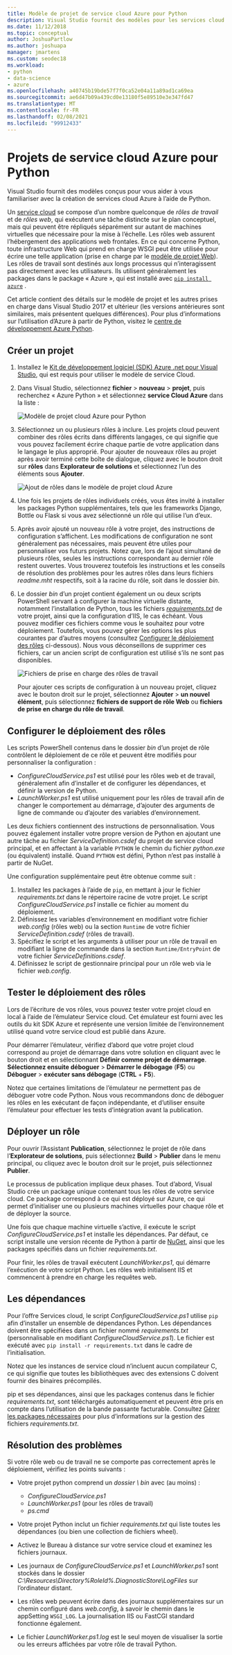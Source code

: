 ```yaml
---
title: Modèle de projet de service cloud Azure pour Python
description: Visual Studio fournit des modèles pour les services cloud Azure écrits dans Python, y compris le déploiement des rôles, les dépendances et la résolution des problèmes.
ms.date: 11/12/2018
ms.topic: conceptual
author: JoshuaPartlow
ms.author: joshuapa
manager: jmartens
ms.custom: seodec18
ms.workload:
- python
- data-science
- azure
ms.openlocfilehash: a40745b19bde57f7f0ca52e04a11a89ad1ca69ea
ms.sourcegitcommit: ae6d47b09a439cd0e13180f5e89510e3e347fd47
ms.translationtype: MT
ms.contentlocale: fr-FR
ms.lasthandoff: 02/08/2021
ms.locfileid: "99912433"
---
```

# <a name="azure-cloud-service-projects-for-python"></a>Projets de service cloud Azure pour Python

Visual Studio fournit des modèles conçus pour vous aider à vous familiariser avec la création de services cloud Azure à l’aide de Python.

Un [service cloud](/azure/cloud-services/) se compose d’un nombre quelconque de *rôles de travail* et de *rôles web*, qui exécutent une tâche distincte sur le plan conceptuel, mais qui peuvent être répliqués séparément sur autant de machines virtuelles que nécessaire pour la mise à l’échelle. Les rôles web assurent l’hébergement des applications web frontales. En ce qui concerne Python, toute infrastructure Web qui prend en charge WSGI peut être utilisée pour écrire une telle application (prise en charge par le [modèle de projet Web](python-web-application-project-templates.md)). Les rôles de travail sont destinés aux longs processus qui n’interagissent pas directement avec les utilisateurs. Ils utilisent généralement les packages dans le package « Azure », qui est installé avec [`pip install azure`](https://pypi.org/project/azure) .

Cet article contient des détails sur le modèle de projet et les autres prises en charge dans Visual Studio 2017 et ultérieur (les versions antérieures sont similaires, mais présentent quelques différences). Pour plus d’informations sur l’utilisation d’Azure à partir de Python, visitez le [centre de développement Azure Python](/azure/python/).

## <a name="create-a-project"></a>Créer un projet

1. Installez le [Kit de développement logiciel (SDK) Azure .net pour Visual Studio](https://visualstudio.microsoft.com/vs/azure-tools/), qui est requis pour utiliser le modèle de service Cloud.
1. Dans Visual Studio, sélectionnez **fichier**  >  **nouveau**  >  **projet**, puis recherchez « Azure Python » et sélectionnez **service Cloud Azure** dans la liste :

    ![Modèle de projet cloud Azure pour Python](media/template-azure-cloud-project.png)

1. Sélectionnez un ou plusieurs rôles à inclure. Les projets cloud peuvent combiner des rôles écrits dans différents langages, ce qui signifie que vous pouvez facilement écrire chaque partie de votre application dans le langage le plus approprié. Pour ajouter de nouveaux rôles au projet après avoir terminé cette boîte de dialogue, cliquez avec le bouton droit sur **rôles** dans **Explorateur de solutions** et sélectionnez l’un des éléments sous **Ajouter**.

    ![Ajout de rôles dans le modèle de projet cloud Azure](media/template-azure-cloud-service-project-wizard.png)

1. Une fois les projets de rôles individuels créés, vous êtes invité à installer les packages Python supplémentaires, tels que les frameworks Django, Bottle ou Flask si vous avez sélectionné un rôle qui utilise l’un d’eux.

1. Après avoir ajouté un nouveau rôle à votre projet, des instructions de configuration s’affichent. Les modifications de configuration ne sont généralement pas nécessaires, mais peuvent être utiles pour personnaliser vos futurs projets. Notez que, lors de l’ajout simultané de plusieurs rôles, seules les instructions correspondant au dernier rôle restent ouvertes. Vous trouverez toutefois les instructions et les conseils de résolution des problèmes pour les autres rôles dans leurs fichiers *readme.mht* respectifs, soit à la racine du rôle, soit dans le dossier *bin*.

1. Le dossier *bin* d’un projet contient également un ou deux scripts PowerShell servant à configurer la machine virtuelle distante, notamment l’installation de Python, tous les fichiers [*requirements.txt*](#dependencies) de votre projet, ainsi que la configuration d’IIS, le cas échéant. Vous pouvez modifier ces fichiers comme vous le souhaitez pour votre déploiement. Toutefois, vous pouvez gérer les options les plus courantes par d’autres moyens (consultez [Configurer le déploiement des rôles](#configure-role-deployment) ci-dessous). Nous vous déconseillons de supprimer ces fichiers, car un ancien script de configuration est utilisé s’ils ne sont pas disponibles.

    ![Fichiers de prise en charge des rôles de travail](media/template-azure-cloud-service-worker-role-support-files.png)

    Pour ajouter ces scripts de configuration à un nouveau projet, cliquez avec le bouton droit sur le projet, sélectionnez **Ajouter**  >  **un nouvel élément**, puis sélectionnez **fichiers de support de rôle Web** ou **fichiers de prise en charge du rôle de travail**.

## <a name="configure-role-deployment"></a>Configurer le déploiement des rôles

Les scripts PowerShell contenus dans le dossier *bin* d’un projet de rôle contrôlent le déploiement de ce rôle et peuvent être modifiés pour personnaliser la configuration :

- *ConfigureCloudService.ps1* est utilisé pour les rôles web et de travail, généralement afin d’installer et de configurer les dépendances, et définir la version de Python.
- *LaunchWorker.ps1* est utilisé uniquement pour les rôles de travail afin de changer le comportement au démarrage, d’ajouter des arguments de ligne de commande ou d’ajouter des variables d’environnement.

Les deux fichiers contiennent des instructions de personnalisation. Vous pouvez également installer votre propre version de Python en ajoutant une autre tâche au fichier *ServiceDefinition.csdef* du projet de service cloud principal, et en affectant à la variable `PYTHON` le chemin du fichier *python.exe* (ou équivalent) installé. Quand `PYTHON` est défini, Python n’est pas installé à partir de NuGet.

Une configuration supplémentaire peut être obtenue comme suit :

1. Installez les packages à l’aide de `pip`, en mettant à jour le fichier *requirements.txt* dans le répertoire racine de votre projet. Le script *ConfigureCloudService.ps1* installe ce fichier au moment du déploiement.
1. Définissez les variables d’environnement en modifiant votre fichier *web.config* (rôles web) ou la section `Runtime` de votre fichier *ServiceDefinition.csdef* (rôles de travail).
1. Spécifiez le script et les arguments à utiliser pour un rôle de travail en modifiant la ligne de commande dans la section `Runtime/EntryPoint` de votre fichier *ServiceDefinitions.csdef*.
1. Définissez le script de gestionnaire principal pour un rôle web via le fichier *web.config*.

## <a name="test-role-deployment"></a>Tester le déploiement des rôles

Lors de l’écriture de vos rôles, vous pouvez tester votre projet cloud en local à l’aide de l’émulateur Service cloud. Cet émulateur est fourni avec les outils du kit SDK Azure et représente une version limitée de l’environnement utilisé quand votre service cloud est publié dans Azure.

Pour démarrer l’émulateur, vérifiez d’abord que votre projet cloud correspond au projet de démarrage dans votre solution en cliquant avec le bouton droit et en sélectionnant **Définir comme projet de démarrage**. **Sélectionnez ensuite déboguer**  >  **Démarrer le débogage** (**F5**) ou **Déboguer**  >  **exécuter sans débogage** (**CTRL** + **F5**).

Notez que certaines limitations de l’émulateur ne permettent pas de déboguer votre code Python. Nous vous recommandons donc de déboguer les rôles en les exécutant de façon indépendante, et d’utiliser ensuite l’émulateur pour effectuer les tests d’intégration avant la publication.

## <a name="deploy-a-role"></a>Déployer un rôle

Pour ouvrir l’Assistant **Publication**, sélectionnez le projet de rôle dans l’**Explorateur de solutions**, puis sélectionnez **Build** > **Publier** dans le menu principal, ou cliquez avec le bouton droit sur le projet, puis sélectionnez **Publier**.

Le processus de publication implique deux phases. Tout d’abord, Visual Studio crée un package unique contenant tous les rôles de votre service cloud. Ce package correspond à ce qui est déployé sur Azure, ce qui permet d’initialiser une ou plusieurs machines virtuelles pour chaque rôle et de déployer la source.

Une fois que chaque machine virtuelle s’active, il exécute le script *ConfigureCloudService.ps1* et installe les dépendances. Par défaut, ce script installe une version récente de Python à partir de [NuGet](https://www.nuget.org/packages?q=Tags%3A%22python%22+Authors%3A%22Python+Software+Foundation%22), ainsi que les packages spécifiés dans un fichier *requirements.txt*.

Pour finir, les rôles de travail exécutent *LaunchWorker.ps1*, qui démarre l’exécution de votre script Python. Les rôles web initialisent IIS et commencent à prendre en charge les requêtes web.

## <a name="dependencies"></a>Les dépendances

Pour l’offre Services cloud, le script *ConfigureCloudService.ps1* utilise `pip` afin d’installer un ensemble de dépendances Python. Les dépendances doivent être spécifiées dans un fichier nommé *requirements.txt* (personnalisable en modifiant *ConfigureCloudService.ps1*). Le fichier est exécuté avec `pip install -r requirements.txt` dans le cadre de l’initialisation.

Notez que les instances de service cloud n’incluent aucun compilateur C, ce qui signifie que toutes les bibliothèques avec des extensions C doivent fournir des binaires précompilés.

pip et ses dépendances, ainsi que les packages contenus dans le fichier *requirements.txt*, sont téléchargés automatiquement et peuvent être pris en compte dans l’utilisation de la bande passante facturable. Consultez [Gérer les packages nécessaires](managing-required-packages-with-requirements-txt.md) pour plus d’informations sur la gestion des fichiers *requirements.txt*.

## <a name="troubleshooting"></a>Résolution des problèmes

Si votre rôle web ou de travail ne se comporte pas correctement après le déploiement, vérifiez les points suivants :

- Votre projet python comprend un *dossier \\ bin* avec (au moins) :

  - *ConfigureCloudService.ps1*
  - *LaunchWorker.ps1* (pour les rôles de travail)
  - *ps.cmd*

- Votre projet Python inclut un fichier *requirements.txt* qui liste toutes les dépendances (ou bien une collection de fichiers wheel).
- Activez le Bureau à distance sur votre service cloud et examinez les fichiers journaux.
- Les journaux de *ConfigureCloudService.ps1* et *LaunchWorker.ps1* sont stockés dans le dossier *C:\Resources\Directory\%RoleId%.DiagnosticStore\LogFiles* sur l’ordinateur distant.
- Les rôles web peuvent écrire dans des journaux supplémentaires sur un chemin configuré dans *web.config*, à savoir le chemin dans le appSetting `WSGI_LOG`. La journalisation IIS ou FastCGI standard fonctionne également.
- Le fichier *LaunchWorker.ps1.log* est le seul moyen de visualiser la sortie ou les erreurs affichées par votre rôle de travail Python.
